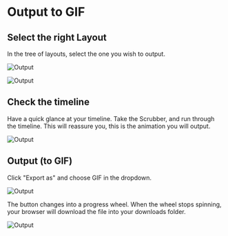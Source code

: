 # Output to GIF


## Select the right Layout

In the tree of layouts, select the one you wish to output.

![Output](https://chilipublishdocs.imgix.net/GraFx_studio/how_to/output_1.png)

![Output](https://chilipublishdocs.imgix.net/GraFx_studio/how_to/output_2.png)

## Check the timeline

Have a quick glance at your timeline. Take the Scrubber, and run through the timeline. This will reassure you, this is the animation you will output.

![Output](https://chilipublishdocs.imgix.net/GraFx_studio/how_to/output_3.gif)

## Output (to GIF)

Click "Export as" and choose GIF in the dropdown.

![Output](https://chilipublishdocs.imgix.net/GraFx_studio/how_to/output_4.png)

The button changes into a progress wheel. When the wheel stops spinning, your browser will download the file into your downloads folder.

![Output](https://chilipublishdocs.imgix.net/GraFx_studio/how_to/output_5.png)